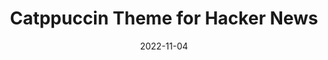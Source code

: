 ---
date: "2022-11-04"
title: Catppuccin Theme for Hacker News
link: https://github.com/catppuccin/hacker-news
github: https://github.com/catppuccin/hacker-news
summary: A soothing pastel theme for [Hacker News](https://news.ycombinator.com).
---